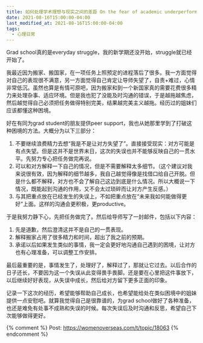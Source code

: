 ```yaml
---
title: 如何处理学术理想与现实之间的差距 On the fear of academic underperformane 
date: 2021-08-16T15:00:00-04:00
last_modified_at: 2021-08-16T15:00:00-04:00
tags:
  - 心理日常
---
```


Grad school真的是everyday struggle，我的新学期还没开始，struggle就已经开始了。

<!--more-->

我最近因为搬家、搬国家，在一项任务上照预定的进程落后了很多。我一方面觉得对自己的表现很不满意，另一方面觉得自己肯定让导师失望了，自责+难过，心情非常低沉。虽然也算是有情可原吧，因为搬家和到一个新国家真的需要花费很多精力来处理杂事、适应环境。但是我也犯了没能及时沟通的错误，于是越拖越焦虑，然后越觉得自己必须把任务做得特别完美，结果越完美主义越拖。经历过的姐妹们应该都懂这种困境。

好在有同为grad student的朋友提供peer support，我也从她那里学到了打破这种困境的方法。大概分为以下三部分：

1. 不要继续浪费精力去想“我是不是让对方失望了”。直接接受现实：对方可能是有点失望。但是这并不是世界末日，这次的失误也并不能够反映自己的一贯水平。先努力专心把任务做完再说。
2. 可以和对方解释一下自己的情况，但是不需要解释太多细节。（这个建议对我来说很有效，因为解释的细节越多，我自己越觉得像是找借口给自己开脱。但是什么都不解释，对方也不会了解自己这边到底是什么情况。所以大概说一下情况，既能起到沟通的作用，又不会太过琐碎而让对方产生反感。）
3. 与其把重点放在已经发生的失误上，不如把重点放在“未来我如何能做得更好”上面。这样的沟通会更积极，更productive。

于是我努力静下心，先把任务做完了。然后给导师写了一封邮件，包括以下内容：

1. 先是道歉，然后澄清这并不是自己的一贯表现。
2. 解释搬家占用了很多精力和时间，超出了我之前的预期。
3. 承诺以后如果发生类似的事情，我一定会更好地沟通自己遇到的困境，让对方也有心理准备，可以调整工作安排。

最后最重要的是，事情发生了，处理好了，解释过了，那就让它过去。以后合作的日子还长，不要因为这一个失误从此变得畏手畏脚。还是要在心里把这件事放下，以后继续好好表现，从失误中成长，然后给对方留下更多正面的印象。

记录一下这次的经历，希望能够帮助自己成长，也希望能给处在类似困境中的姐妹提供一点安慰吧。就算我觉得自己是很靠谱的，为grad school做好了各种准备，也还是难免有处事不成熟和失误的时候。每次失误后及时沟通和反思，希望自己下次能够做得更好。

{% comment %}
Post: https://womenoverseas.com/t/topic/18063
{% endcomment %}
